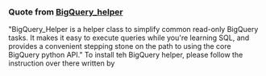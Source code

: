 ### Quote from [BigQuery_helper](https://github.com/SohierDane/BigQuery_Helper)
"BigQuery_Helper is a helper class to simplify common read-only BigQuery tasks. It makes it easy to execute queries while you're learning SQL, and provides a convenient stepping stone on the path to using the core BigQuery python API."
To install teh BigQuery helper, please follow the instruction over there written by 
